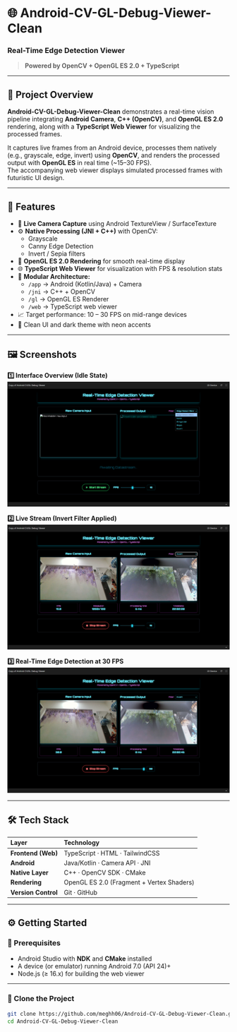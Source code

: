 # 🌐 Android-CV-GL-Debug-Viewer-Clean  
### Real-Time Edge Detection Viewer  
> **Powered by OpenCV + OpenGL ES 2.0 + TypeScript**

---

## 📸 Project Overview  
**Android-CV-GL-Debug-Viewer-Clean** demonstrates a real-time vision pipeline integrating **Android Camera**, **C++ (OpenCV)**, and **OpenGL ES 2.0** rendering, along with a **TypeScript Web Viewer** for visualizing the processed frames.

It captures live frames from an Android device, processes them natively (e.g., grayscale, edge, invert) using **OpenCV**, and renders the processed output with **OpenGL ES** in real time (~15–30 FPS).  
The accompanying web viewer displays simulated processed frames with futuristic UI design.

---

## 🧩 Features  
- 🎥 **Live Camera Capture** using Android TextureView / SurfaceTexture  
- ⚙️ **Native Processing (JNI + C++)** with OpenCV:  
  - Grayscale  
  - Canny Edge Detection  
  - Invert / Sepia filters  
- 🧠 **OpenGL ES 2.0 Rendering** for smooth real-time display  
- 🌐 **TypeScript Web Viewer** for visualization with FPS & resolution stats  
- 🧱 **Modular Architecture:**  
  - `/app` → Android (Kotlin/Java) + Camera  
  - `/jni` → C++ + OpenCV  
  - `/gl` → OpenGL ES Renderer  
  - `/web` → TypeScript web viewer  
- 📈 Target performance: 10 – 30 FPS on mid-range devices  
- 🧩 Clean UI and dark theme with neon accents  

---

## 🖼️ Screenshots  

**1️⃣ Interface Overview (Idle State)**  
![UI Screenshot – Idle](./screenshots/screen1.png)  

**2️⃣ Live Stream (Invert Filter Applied)**  
![UI Screenshot – Invert Filter](./screenshots/screen2.png)  

**3️⃣ Real-Time Edge Detection at 30 FPS**  
![UI Screenshot – Edge Detection](./screenshots/screen3.png)  

---

## 🛠️ Tech Stack  

| Layer | Technology |
|:------|:------------|
| **Frontend (Web)** | TypeScript · HTML · TailwindCSS |
| **Android** | Java/Kotlin · Camera API · JNI |
| **Native Layer** | C++ · OpenCV SDK · CMake |
| **Rendering** | OpenGL ES 2.0 (Fragment + Vertex Shaders) |
| **Version Control** | Git · GitHub |

---

## ⚙️ Getting Started  

### 🔹 Prerequisites  
- Android Studio with **NDK** and **CMake** installed  
- A device (or emulator) running Android 7.0 (API 24)+  
- Node.js (≥ 16.x) for building the web viewer  

---

### 🔹 Clone the Project  
```bash
git clone https://github.com/meghh06/Android-CV-GL-Debug-Viewer-Clean.git
cd Android-CV-GL-Debug-Viewer-Clean
